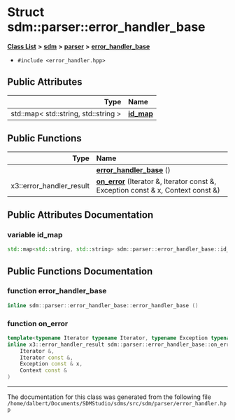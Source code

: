 
<NavBar active_item_id="2"/>

# Struct sdm::parser::error\_handler\_base


[**Class List**](annotated.md) **>** [**sdm**](namespacesdm.md) **>** [**parser**](namespacesdm_1_1parser.md) **>** [**error\_handler\_base**](structsdm_1_1parser_1_1error__handler__base.md)





* `#include <error_handler.hpp>`













## Public Attributes

| Type | Name |
| ---: | :--- |
|  std::map&lt; std::string, std::string &gt; | [**id\_map**](structsdm_1_1parser_1_1error__handler__base.md#variable-id-map)  <br> |


## Public Functions

| Type | Name |
| ---: | :--- |
|   | [**error\_handler\_base**](structsdm_1_1parser_1_1error__handler__base.md#function-error-handler-base) () <br> |
|  x3::error\_handler\_result | [**on\_error**](structsdm_1_1parser_1_1error__handler__base.md#function-on-error) (Iterator &, Iterator const &, Exception const & x, Context const &) <br> |








## Public Attributes Documentation


### variable id\_map 


```cpp
std::map<std::string, std::string> sdm::parser::error_handler_base::id_map;
```


## Public Functions Documentation


### function error\_handler\_base 


```cpp
inline sdm::parser::error_handler_base::error_handler_base () 
```



### function on\_error 


```cpp
template<typename Iterator typename Iterator, typename Exception typename Exception, typename Context typename Context>
inline x3::error_handler_result sdm::parser::error_handler_base::on_error (
    Iterator &,
    Iterator const &,
    Exception const & x,
    Context const &
) 
```



------------------------------
The documentation for this class was generated from the following file `/home/dalbert/Documents/SDMStudio/sdms/src/sdm/parser/error_handler.hpp`